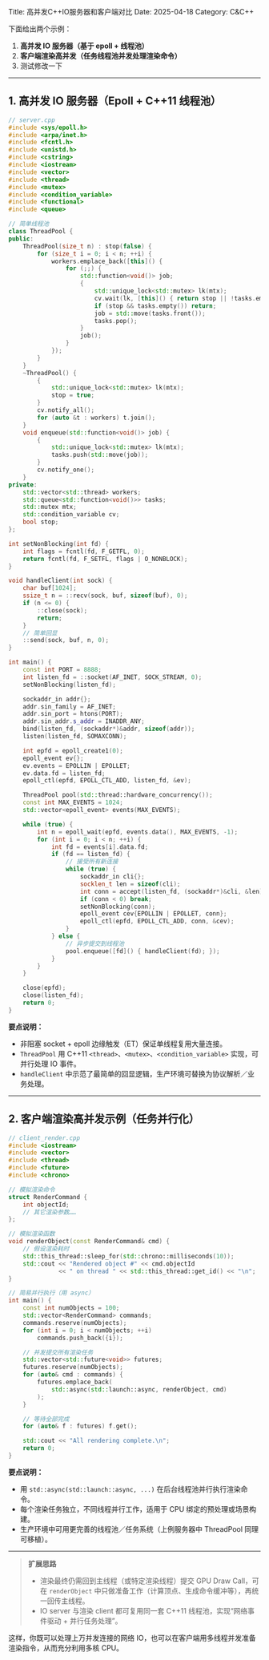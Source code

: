 Title: 高并发C++IO服务器和客户端对比
Date: 2025-04-18
Category: C&C++

下面给出两个示例：

1. **高并发 IO 服务器（基于 epoll + 线程池）**  
2. **客户端渲染高并发（任务线程池并发处理渲染命令）**  
3. 测试修改一下
---

## 1. 高并发 IO 服务器（Epoll + C++11 线程池）

```cpp
// server.cpp
#include <sys/epoll.h>
#include <arpa/inet.h>
#include <fcntl.h>
#include <unistd.h>
#include <cstring>
#include <iostream>
#include <vector>
#include <thread>
#include <mutex>
#include <condition_variable>
#include <functional>
#include <queue>

// 简单线程池
class ThreadPool {
public:
    ThreadPool(size_t n) : stop(false) {
        for (size_t i = 0; i < n; ++i) {
            workers.emplace_back([this]() {
                for (;;) {
                    std::function<void()> job;
                    {
                        std::unique_lock<std::mutex> lk(mtx);
                        cv.wait(lk, [this]() { return stop || !tasks.empty(); });
                        if (stop && tasks.empty()) return;
                        job = std::move(tasks.front());
                        tasks.pop();
                    }
                    job();
                }
            });
        }
    }
    ~ThreadPool() {
        {
            std::unique_lock<std::mutex> lk(mtx);
            stop = true;
        }
        cv.notify_all();
        for (auto &t : workers) t.join();
    }
    void enqueue(std::function<void()> job) {
        {
            std::unique_lock<std::mutex> lk(mtx);
            tasks.push(std::move(job));
        }
        cv.notify_one();
    }
private:
    std::vector<std::thread> workers;
    std::queue<std::function<void()>> tasks;
    std::mutex mtx;
    std::condition_variable cv;
    bool stop;
};

int setNonBlocking(int fd) {
    int flags = fcntl(fd, F_GETFL, 0);
    return fcntl(fd, F_SETFL, flags | O_NONBLOCK);
}

void handleClient(int sock) {
    char buf[1024];
    ssize_t n = ::recv(sock, buf, sizeof(buf), 0);
    if (n <= 0) {
        ::close(sock);
        return;
    }
    // 简单回显
    ::send(sock, buf, n, 0);
}

int main() {
    const int PORT = 8888;
    int listen_fd = ::socket(AF_INET, SOCK_STREAM, 0);
    setNonBlocking(listen_fd);

    sockaddr_in addr{};
    addr.sin_family = AF_INET;
    addr.sin_port = htons(PORT);
    addr.sin_addr.s_addr = INADDR_ANY;
    bind(listen_fd, (sockaddr*)&addr, sizeof(addr));
    listen(listen_fd, SOMAXCONN);

    int epfd = epoll_create1(0);
    epoll_event ev{};
    ev.events = EPOLLIN | EPOLLET;
    ev.data.fd = listen_fd;
    epoll_ctl(epfd, EPOLL_CTL_ADD, listen_fd, &ev);

    ThreadPool pool(std::thread::hardware_concurrency());
    const int MAX_EVENTS = 1024;
    std::vector<epoll_event> events(MAX_EVENTS);

    while (true) {
        int n = epoll_wait(epfd, events.data(), MAX_EVENTS, -1);
        for (int i = 0; i < n; ++i) {
            int fd = events[i].data.fd;
            if (fd == listen_fd) {
                // 接受所有新连接
                while (true) {
                    sockaddr_in cli{};
                    socklen_t len = sizeof(cli);
                    int conn = accept(listen_fd, (sockaddr*)&cli, &len);
                    if (conn < 0) break;
                    setNonBlocking(conn);
                    epoll_event cev{EPOLLIN | EPOLLET, conn};
                    epoll_ctl(epfd, EPOLL_CTL_ADD, conn, &cev);
                }
            } else {
                // 异步提交到线程池
                pool.enqueue([fd]() { handleClient(fd); });
            }
        }
    }

    close(epfd);
    close(listen_fd);
    return 0;
}
```

**要点说明：**  
- 非阻塞 socket + epoll 边缘触发（ET）保证单线程复用大量连接。  
- `ThreadPool` 用 C++11 `<thread>`、`<mutex>`、`<condition_variable>` 实现，可并行处理 IO 事件。  
- `handleClient` 中示范了最简单的回显逻辑，生产环境可替换为协议解析／业务处理。

---

## 2. 客户端渲染高并发示例（任务并行化）

```cpp
// client_render.cpp
#include <iostream>
#include <vector>
#include <thread>
#include <future>
#include <chrono>

// 模拟渲染命令
struct RenderCommand {
    int objectId;
    // 其它渲染参数……
};

// 模拟渲染函数
void renderObject(const RenderCommand& cmd) {
    // 假设渲染耗时
    std::this_thread::sleep_for(std::chrono::milliseconds(10));
    std::cout << "Rendered object #" << cmd.objectId
              << " on thread " << std::this_thread::get_id() << "\n";
}

// 简易并行执行（用 async）
int main() {
    const int numObjects = 100;
    std::vector<RenderCommand> commands;
    commands.reserve(numObjects);
    for (int i = 0; i < numObjects; ++i)
        commands.push_back({i});

    // 并发提交所有渲染任务
    std::vector<std::future<void>> futures;
    futures.reserve(numObjects);
    for (auto& cmd : commands) {
        futures.emplace_back(
            std::async(std::launch::async, renderObject, cmd)
        );
    }

    // 等待全部完成
    for (auto& f : futures) f.get();

    std::cout << "All rendering complete.\n";
    return 0;
}
```

**要点说明：**  
- 用 `std::async(std::launch::async, ...)` 在后台线程池并行执行渲染命令。  
- 每个渲染任务独立，不同线程并行工作，适用于 CPU 绑定的预处理或场景构建。  
- 生产环境中可用更完善的线程池／任务系统（上例服务器中 ThreadPool 同理可移植）。  

---

> **扩展思路**  
> - 渲染最终仍需回到主线程（或特定渲染线程）提交 GPU Draw Call，可在 `renderObject` 中只做准备工作（计算顶点、生成命令缓冲等），再统一回传主线程。  
> - IO server 与渲染 client 都可复用同一套 C++11 线程池，实现“网络事件驱动 + 并行任务处理”。  

这样，你既可以处理上万并发连接的网络 IO，也可以在客户端用多线程并发准备渲染指令，从而充分利用多核 CPU。